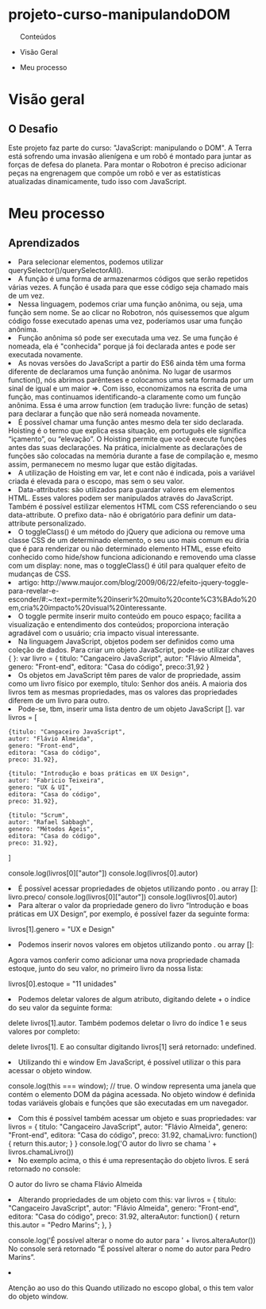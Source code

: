 <h1> projeto-curso-manipulandoDOM </h1>

<ul>Conteúdos
  <li><p>Visão Geral</p></li> 
    <li><p>Meu processo</p></li>
  
  </ul>

<h1>Visão geral</>

   <h2>O Desafio</h2>
  <p>Este projeto faz parte do curso: "JavaScript: manipulando o DOM". A Terra está sofrendo uma invasão alienígena e um robô é montado para juntar as forças de defesa do planeta. Para montar o Robotron é preciso adicionar peças na engrenagem que compõe um robô e ver as estatísticas atualizadas dinamicamente, tudo isso com JavaScript. </p>
  
 
<h1>Meu processo</>
  <h2>Aprendizados</h2>


  <li>Para selecionar elementos, podemos utilizar querySelector()/querySelectorAll().</li>
  <li>A função é uma forma de armazenarmos códigos que serão repetidos várias vezes. A função é usada para que esse código seja chamado mais de um vez.</li>
  <li>Nessa linguagem, podemos criar uma função anônima, ou seja, uma função sem nome. Se ao clicar no Robotron, nós quisessemos que algum código fosse executado apenas uma vez, poderíamos usar uma função anônima.</li>
  <li>Função anônima só pode ser executada uma vez. Se uma função é nomeada, ela é "conhecida" porque já foi declarada antes e pode ser executada novamente.</li>
  <li>As novas versões do JavaScript a partir do ES6 ainda têm uma forma diferente de declaramos uma função anônima. No lugar de usarmos function(), nós abrimos parênteses e colocamos uma seta formada por um sinal de igual e um maior =>. Com isso, economizamos na escrita de uma função, mas continuamos identificando-a claramente como um função anônima. Essa é uma arrow function (em tradução livre: função de setas) para declarar a função que não será nomeada novamente.</li>
  <li>É possível chamar uma função  antes mesmo dela ter sido declarada. Hoisting é o termo que explica essa situação, em português ele significa “içamento”, ou “elevação”. O Hoisting permite que você execute funções antes das suas declarações. Na prática, inicialmente as declarações de funções são colocadas na memória durante a fase de compilação e, mesmo assim, permanecem no mesmo lugar que estão digitadas.</li>
  <li>A utilização de Hoisting em var, let e cont não é indicada, pois a variável criada é elevada para o escopo, mas sem o seu valor.</li>
  <li>Data-attributes: são utilizados para guardar valores em elementos HTML. Esses valores podem ser manipulados através do JavaScript. Também é possível estilizar elementos HTML com CSS referenciando o seu data-attribute. O prefixo data- não é obrigatório para definir um data-attribute personalizado.</li>
  <li>O toggleClass() é um método do jQuery que adiciona ou remove uma classe CSS de um determinado elemento, o seu uso mais comum eu diria que é para renderizar ou não determinado elemento HTML, esse efeito conhecido como hide/show funciona adicionando e removendo uma classe com um display: none, mas o toggleClass() é útil para qualquer efeito de mudanças de CSS.</li>
  <li>artigo: http://www.maujor.com/blog/2009/06/22/efeito-jquery-toggle-para-revelar-e-esconder/#:~:text=permite%20inserir%20muito%20conte%C3%BAdo%20em,cria%20impacto%20visual%20interessante.</li>
  <li>O toggle permite inserir muito conteúdo em pouco espaço; facilita a visualização e entendimento dos conteúdos; proporciona interação agradável com o usuário; cria impacto visual interessante.</li>
  <li>Na linguagem JavaScript, objetos podem ser definidos como uma coleção de dados. Para criar um objeto JavaScript, pode-se utilizar chaves { }:
  var livro = { 
titulo: "Cangaceiro JavaScript",  
autor: "Flávio Almeida", 
genero: "Front-end", 
editora: "Casa do código", 
preco:31,92
}
  </li>
  <li>Os objetos em JavaScript têm pares de valor de propriedade, assim como um livro físico por exemplo, título: Senhor dos anéis. A maioria dos livros tem as mesmas propriedades, mas os valores das propriedades diferem de um livro para outro.</li>
  <li>Pode-se, tbm, inserir uma lista dentro de um objeto JavaScript [].
  var livros = [

    {titulo: "Cangaceiro JavaScript",  
    autor: "Flávio Almeida", 
    genero: "Front-end", 
    editora: "Casa do código", 
    preco: 31.92},

    {titulo: "Introdução e boas práticas em UX Design",  
    autor: "Fabricio Teixeira", 
    genero: "UX & UI", 
    editora: "Casa do código", 
    preco: 31.92},

    {titulo: "Scrum",  
    autor: "Rafael Sabbagh", 
    genero: "Métodos Ágeis", 
    editora: "Casa do código", 
    preco: 31.92},
]

console.log(livros[0]["autor"])
console.log(livros[0].autor) </li>
  <li>É possível acessar propriedades de objetos utilizando ponto . ou array []:
  livro.preco/ console.log(livros[0]["autor"])
              console.log(livros[0].autor)</li>
<li>Para alterar o valor da propriedade genero do livro “Introdução e boas práticas em UX Design”, por exemplo, é possível fazer da seguinte forma:

livros[1].genero = "UX e Design"</li>
<li>Podemos inserir novos valores em objetos utilizando ponto . ou array []:

Agora vamos conferir como adicionar uma nova propriedade chamada estoque, junto do seu valor, no primeiro livro da nossa lista:

livros[0].estoque = "11 unidades"</li>
<li>Podemos deletar valores de algum atributo, digitando delete + o índice do seu valor da seguinte forma:

delete livros[1].autor. Também podemos deletar o livro do índice 1 e seus valores por completo:

delete livros[1]. E ao consultar digitando livros[1] será retornado: undefined. 
</li>
<li>Utilizando thi e window
Em JavaScript, é possível utilizar o this para acessar o objeto window.

console.log(this === window); // true. O window representa uma janela que contém o elemento DOM da página acessada. No objeto window é definida todas variáveis globais e funções que são executadas em um navegador. </li>
<li>Com this é possível também acessar um objeto e suas propriedades:
var livros = {
    titulo: "Cangaceiro JavaScript",  
    autor: "Flávio Almeida", 
    genero: "Front-end", 
    editora: "Casa do código", 
    preco: 31.92,
    chamaLivro: function() {
        return this.autor;
    }
}
console.log('O autor do livro se chama ' + livros.chamaLivro())</li>
<li>No exemplo acima, o this é uma representação do objeto livros. E será retornado no console:

O autor do livro se chama Flávio Almeida</li>
<li>Alterando propriedades de um objeto com this:
var livros = {
    titulo: "Cangaceiro JavaScript",  
    autor: "Flávio Almeida", 
    genero: "Front-end", 
    editora: "Casa do código", 
    preco: 31.92,
    alteraAutor: function() {
        return this.autor = "Pedro Marins";
    },
}

console.log('É possível alterar o nome do autor para ' + livros.alteraAutor())
No console será retornado “É possível alterar o nome do autor para Pedro Marins”.
</li>
<li>

Atenção ao uso do this
Quando utilizado no escopo global, o this tem valor do objeto window.</li>



  